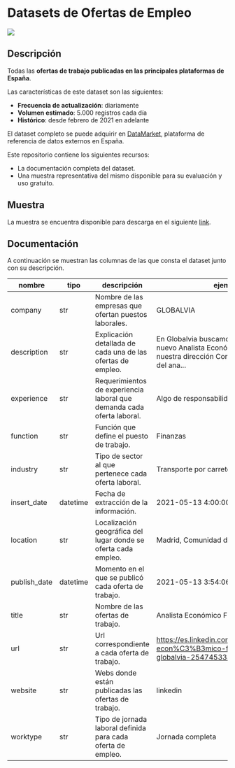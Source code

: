 # Datasets de Ofertas de Empleo

<a href="https://datamarket.es">
  <img src="https://datamarket.es/media/banners/ofertas-de-empleo-banner.png">
</a>

## Descripción

Todas las __ofertas de trabajo publicadas en las principales plataformas de España__.

Las características de este dataset son las siguientes:

* __Frecuencia de actualización__: diariamente
* __Volumen estimado__: 5.000 registros cada día
* __Histórico__: desde febrero de 2021 en adelante

El dataset completo se puede adquirir en [DataMarket](https://datamarket.es/#ofertas-de-trabajo-dataset), plataforma de referencia de datos externos en España. 

Este repositorio contiene los siguientes recursos:

* La documentación completa del dataset.
* Una muestra representativa del mismo disponible para su evaluación y uso gratuito.

## Muestra

La muestra se encuentra disponible para descarga en el siguiente [link](https://github.com/Data-Market/ofertas-de-trabajo/blob/main/ofertas-de-trabajo-sample.csv).

## Documentación
A continuación se muestran las columnas de las que consta el dataset junto con su descripción.

| nombre | tipo | descripción | ejemplo |
|--------|------|-------------|---------|
| company | str | Nombre de las empresas que ofertan puestos laborales. | GLOBALVIA |
| description | str | Explicación detallada de cada una de las ofertas de empleo. | En Globalvia buscamos incorporar un nuevo Analista Económico Financiero para nuestra dirección Corporativa.El objetivo del ana... |
| experience | str | Requerimientos de experiencia laboral que demanda cada oferta laboral. | Algo de responsabilidad |
| function | str | Función que define el puesto de trabajo. | Finanzas |
| industry | str | Tipo de sector al que pertenece cada oferta laboral. | Transporte por carretera o ferrocarril |
| insert_date | datetime | Fecha de extracción de la información. | 2021-05-13  4:00:00 |
| location | str | Localización geográfica del lugar donde se oferta cada empleo. | Madrid, Comunidad de Madrid, España |
| publish_date | datetime | Momento en el que se publicó cada oferta de trabajo. | 2021-05-13  3:54:06 |
| title | str | Nombre de las ofertas de trabajo. | Analista Económico Financiero |
| url | str | Url correspondiente a cada oferta de trabajo. | https://es.linkedin.com/jobs/view/analista-econ%C3%B3mico-financiero-at-globalvia-2547453338 |
| website | str | Webs donde están publicadas las ofertas de trabajo. | linkedin |
| worktype | str | Tipo de jornada laboral definida para cada oferta de empleo. | Jornada completa |
